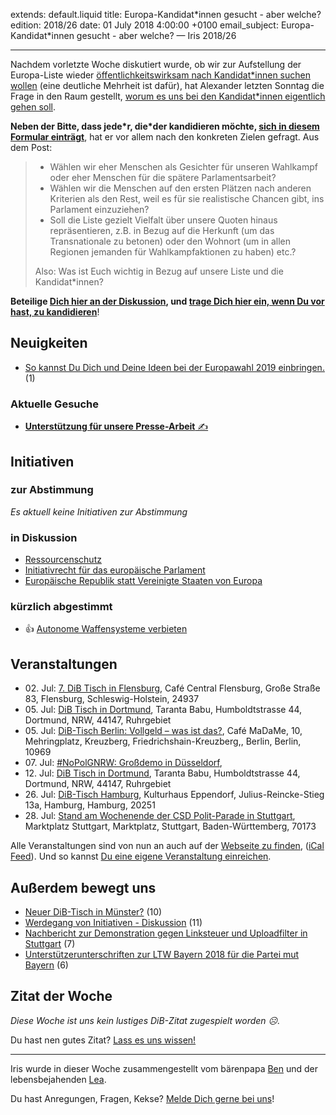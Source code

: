 extends: default.liquid
title: Europa-Kandidat*innen gesucht - aber welche? 
edition: 2018/26
date: 01 July 2018 4:00:00 +0100
email_subject: Europa-Kandidat\*innen gesucht - aber welche? — Iris 2018/26

---

Nachdem vorletzte Woche diskutiert wurde, ob wir zur Aufstellung der Europa-Liste wieder [öffentlichkeitswirksam nach Kandidat\*innen suchen wollen]() (eine deutliche Mehrheit ist dafür), hat Alexander letzten Sonntag die Frage in den Raum gestellt, [worum es uns bei den Kandidat\*innen eigentlich gehen soll](https://marktplatz.bewegung.jetzt/t/kandidat-innen-gesucht-aber-welche/23042).

**Neben der Bitte, dass jede\*r, die\*der kandidieren möchte, [sich in diesem Formular einträgt](https://umfragen.bewegung.jetzt/index.php/943315)**, hat er vor allem nach den konkreten Zielen gefragt. Aus dem Post:

> - Wählen wir eher Menschen als Gesichter für unseren Wahlkampf oder eher Menschen für die spätere Parlamentsarbeit?
> - Wählen wir die Menschen auf den ersten Plätzen nach anderen Kriterien als den Rest, weil es für sie realistische Chancen gibt, ins Parlament einzuziehen?
> - Soll die Liste gezielt Vielfalt über unsere Quoten hinaus repräsentieren, z.B. in Bezug auf die Herkunft (um das Transnationale zu betonen) oder den Wohnort (um in allen Regionen jemanden für Wahlkampfaktionen zu haben) etc.?
>
> Also: Was ist Euch wichtig in Bezug auf unsere Liste und die Kandidat\*innen?


**Beteilige [Dich hier an der Diskussion](https://marktplatz.bewegung.jetzt/t/kandidat-innen-gesucht-aber-welche/23042), und [trage Dich hier ein, wenn Du vor hast, zu kandidieren](https://umfragen.bewegung.jetzt/index.php/943315)**!

## Neuigkeiten

 - [So kannst Du Dich und Deine Ideen bei der Europawahl 2019 einbringen.](https://marktplatz.bewegung.jetzt/t/so-kannst-du-dich-und-deine-ideen-bei-der-europawahl-2019-einbringen/23069) (1)

### Aktuelle Gesuche

 - [**Unterstützung für unsere Presse-Arbeit** ✍️](https://marktplatz.bewegung.jetzt/t/unterstuetzung-fuer-unsere-presse-arbeit/22928)

## Initiativen

### zur Abstimmung
_Es aktuell keine Initiativen zur Abstimmung_

### in Diskussion
 - [Ressourcenschutz](https://abstimmen.bewegung.jetzt/initiative/162-ressourcenschutz)
 - [Initiativrecht für das europäische Parlament](https://abstimmen.bewegung.jetzt/initiative/193-initiativrecht-fur-das-europaische-parlament)
 - [Europäische Republik statt Vereinigte Staaten von Europa](https://abstimmen.bewegung.jetzt/initiative/194-europaische-republik-statt-vereinigte-staaten-von-europa)

### kürzlich abgestimmt

 - 👍 [Autonome Waffensysteme verbieten](https://abstimmen.bewegung.jetzt/initiative/186-autonome-waffensysteme-verbieten)


## Veranstaltungen

 - 02.&nbsp;Jul: [7. DiB Tisch in Flensburg](https://bewegung.jetzt/veranstaltungen/7-dib-tisch-in-flensburg/), Café Central Flensburg, Große Straße 83, Flensburg, Schleswig-Holstein, 24937
 - 05.&nbsp;Jul: [DiB Tisch in Dortmund](https://bewegung.jetzt/veranstaltungen/dib-tisch-in-dortmund-9/), Taranta Babu, Humboldtstrasse 44, Dortmund, NRW, 44147, Ruhrgebiet
 - 05.&nbsp;Jul: [DiB-Tisch Berlin: Vollgeld – was ist das?](https://bewegung.jetzt/veranstaltungen/dib-tisch-berlin-vollgeld-was-ist-das/), Café MaDaMe, 10, Mehringplatz, Kreuzberg, Friedrichshain-Kreuzberg,, Berlin, Berlin, 10969
 - 07.&nbsp;Jul: [#NoPolGNRW: Großdemo in Düsseldorf](https://bewegung.jetzt/veranstaltungen/nopolgnrw-grossdemo-in-duesseldorf/), 
 - 12.&nbsp;Jul: [DiB Tisch in Dortmund](https://bewegung.jetzt/veranstaltungen/dib-tisch-in-dortmund-11/), Taranta Babu, Humboldtstrasse 44, Dortmund, NRW, 44147, Ruhrgebiet
 - 26.&nbsp;Jul: [DiB-Tisch Hamburg](https://bewegung.jetzt/veranstaltungen/dib-tisch-hamburg/), Kulturhaus Eppendorf, Julius-Reincke-Stieg 13a, Hamburg, Hamburg, 20251
 - 28.&nbsp;Jul: [Stand am Wochenende der CSD Polit-Parade in Stuttgart](https://bewegung.jetzt/veranstaltungen/stand-am-wochenende-der-csd-polit-parade-in-stuttgart/), Marktplatz Stuttgart, Marktplatz, Stuttgart, Baden-Württemberg, 70173

Alle Veranstaltungen sind von nun an auch auf der [Webseite zu finden](https://bewegung.jetzt/veranstaltungen/), ([iCal Feed](https://bewegung.jetzt/?ical=1)). Und so kannst [Du eine eigene Veranstaltung einreichen](https://marktplatz.bewegung.jetzt/t/eine-veranstaltung-auf-der-webseite-einreichen/21379).

## Außerdem bewegt uns

 - [Neuer DiB-Tisch in Münster?](https://marktplatz.bewegung.jetzt/t/neuer-dib-tisch-in-muenster/23032) (10)
 - [Werdegang von Initiativen - Diskussion](https://marktplatz.bewegung.jetzt/t/werdegang-von-initiativen-diskussion/23031) (11)
 - [Nachbericht zur Demonstration gegen Linksteuer und Uploadfilter in Stuttgart](https://marktplatz.bewegung.jetzt/t/nachbericht-zur-demonstration-gegen-linksteuer-und-uploadfilter-in-stuttgart/23036) (7)
 - [Unterstützerunterschriften zur LTW Bayern 2018 für die Partei mut Bayern](https://marktplatz.bewegung.jetzt/t/unterstuetzerunterschriften-zur-ltw-bayern-2018-fuer-die-partei-mut-bayern/23117) (6)


## Zitat der Woche
_Diese Woche ist uns kein lustiges DiB-Zitat zugespielt worden ☹._

Du hast nen gutes Zitat? [Lass es uns wissen!](https://marktplatz.bewegung.jetzt/t/lustige-dib-zitate/10175)


---

Iris wurde in dieser Woche zusammengestellt vom bärenpapa [Ben](https://marktplatz.bewegung.jetzt/u/Ben/) und der lebensbejahenden [Lea](https://marktplatz.bewegung.jetzt/u/Leia/).

Du hast Anregungen, Fragen, Kekse? [Melde Dich gerne bei uns](https://marktplatz.bewegung.jetzt/t/neu-iris-die-woechtliche-zusammenfasssung-zum-sonntagsbrunch/10990)!

